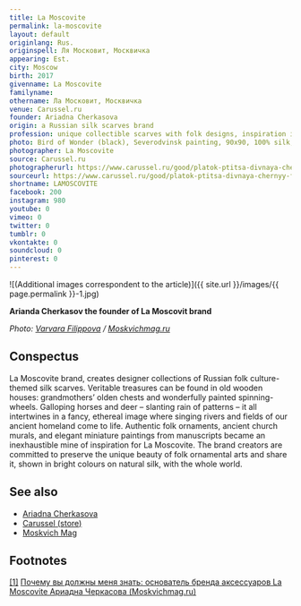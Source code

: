 ```yaml
---
title: La Moscovite
permalink: la-moscovite
layout: default
originlang: Rus.
originspell: Ля Московит, Москвичка
appearing: Est.
city: Moscow
birth: 2017
givenname: La Moscovite
familyname:
othername: Ла Московит, Москвичка
venue: Carussel.ru
founder: Ariadna Cherkasova
origin: a Russian silk scarves brand
profession: unique collectible scarves with folk designs, inspiration in true Russian style, paintings on spinning wheels and chests founded by Ariadna Cherkasova in
photo: Bird of Wonder (black), Severodvinsk painting, 90х90, 100% silk, ₽12000
photographer: La Moscovite
source: Carussel.ru
photographerurl: https://www.carussel.ru/good/platok-ptitsa-divnaya-chernyy-fon/
sourceurl: https://www.carussel.ru/good/platok-ptitsa-divnaya-chernyy-fon/
shortname: LAMOSCOVITE
facebook: 200
instagram: 980
youtube: 0
vimeo: 0
twitter: 0
tumblr: 0
vkontakte: 0
soundcloud: 0
pinterest: 0
---
```


![(Additional images correspondent to the article)]({{ site.url }}/images/{{ page.permalink }}-1.jpg)

**Arianda Cherkasov the founder of La Moscovit brand**

*Photo: [Varvara Filippova](https://moskvichmag.ru) / [Moskvichmag.ru](https://moskvichmag.ru)*

## Сonspectus

La Moscovite brand, creates designer collections of Russian folk culture-themed silk scarves. Veritable treasures can be found in old wooden houses: grandmothers’ olden chests and wonderfully painted spinning-wheels. Galloping horses and deer – slanting rain of patterns – it all intertwines in a fancy, ethereal image where singing rivers and fields of our ancient homeland come to life. Authentic folk ornaments, ancient church murals, and elegant miniature paintings from manuscripts became an inexhaustible mine of inspiration for La Moscovite. The brand creators are committed to preserve the unique beauty of folk ornamental arts and share it, shown in bright colours on natural silk, with the whole world.

## See also

+ [Ariadna Cherkasova](cherkasova-ariadna)
+ [Carussel (store)](carussel-store)
+ [Moskvich Mag](moskvich-mag)


## Footnotes

[[1]](#a1) <span id="f1"></span> [Почему вы должны меня знать: основатель бренда аксессуаров La Moscovite Ариадна Черкасова (Moskvichmag.ru)](https://moskvichmag.ru/tag/la-moscovite/)
